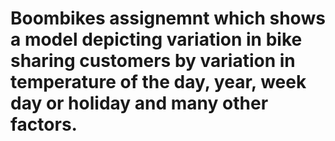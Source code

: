 # Boombikes assignemnt which shows a model depicting variation in bike sharing customers by variation in temperature of the day, year, week day or holiday and many other factors.
